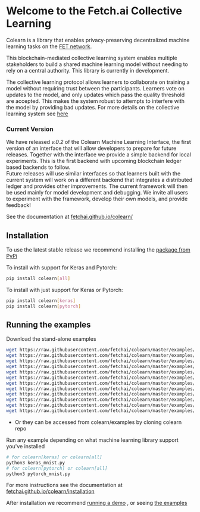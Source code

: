 # Welcome to the Fetch.ai Collective Learning

Colearn is a library that enables privacy-preserving decentralized machine learning tasks on the [FET network](https://fetch.ai/technology/).

This blockchain-mediated collective learning system enables multiple stakeholders to build a shared 
machine learning model without needing to rely on a central authority. 
This library is currently in development. 

The collective learning protocol allows learners to collaborate on training a model without requiring trust between the participants. Learners vote on updates to the model, and only updates which pass the quality threshold are accepted. This makes the system robust to attempts to interfere with the model by providing bad updates. For more details on the collective learning system see [here](https://fetchai.github.io/colearn/about/)

### Current Version

We have released *v.0.2* of the Colearn Machine Learning Interface, the first version of an interface that will allow developers to prepare for future releases. 
Together with the interface we provide a simple backend for local experiments. This is the first backend with upcoming blockchain ledger based backends to follow.  
Future releases will use similar interfaces so that learners built with the current system will work on a different backend that integrates a distributed ledger and provides other improvements.
The current framework will then be used mainly for model development and debugging.
We invite all users to experiment with the framework, develop their own models, and provide feedback!

See the documentation at [fetchai.github.io/colearn/](https://fetchai.github.io/colearn/)

## Installation

To use the latest stable release we recommend installing the [package from PyPi](https://pypi.org/project/colearn/)

To install with support for Keras and Pytorch:
   ```bash
   pip install colearn[all]
   ```
To install with just support for Keras or Pytorch:

   ```bash
   pip install colearn[keras]
   pip install colearn[pytorch]
   ```

## Running the examples

Download the stand-alone examples
   ```bash
   wget https://raw.githubusercontent.com/fetchai/colearn/master/examples/keras_cifar.py
   wget https://raw.githubusercontent.com/fetchai/colearn/master/examples/keras_fraud.py
   wget https://raw.githubusercontent.com/fetchai/colearn/master/examples/keras_mnist.py
   wget https://raw.githubusercontent.com/fetchai/colearn/master/examples/keras_mnist_diffpriv.py
   wget https://raw.githubusercontent.com/fetchai/colearn/master/examples/keras_xray.py
   wget https://raw.githubusercontent.com/fetchai/colearn/master/examples/mli_fraud.py
   wget https://raw.githubusercontent.com/fetchai/colearn/master/examples/mli_random_forest_iris.py
   wget https://raw.githubusercontent.com/fetchai/colearn/master/examples/pytorch_cifar.py
   wget https://raw.githubusercontent.com/fetchai/colearn/master/examples/pytorch_covid.py
   wget https://raw.githubusercontent.com/fetchai/colearn/master/examples/pytorch_mnist.py
   wget https://raw.githubusercontent.com/fetchai/colearn/master/examples/pytorch_mnist_diffpriv.py
   wget https://raw.githubusercontent.com/fetchai/colearn/master/examples/pytorch_xray.py
   ```
- Or they can be accessed from colearn/examples by cloning colearn repo

Run any example depending on what machine learning library support you've installed
   ```bash
   # for colearn[keras] or colearn[all]
   python3 keras_mnist.py
   # for colearn[pytorch] or colearn[all]
   python3 pytorch_mnist.py
   ```

For more instructions see the documentation at [fetchai.github.io/colearn/installation](https://fetchai.github.io/colearn/installation/)

After installation we recommend [running a demo](https://fetchai.github.io/colearn/demo/)
, or seeing [the examples](https://fetchai.github.io/colearn/examples/)






